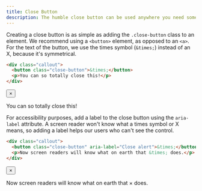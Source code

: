 ```yaml
---
title: Close Button
description: The humble close button can be used anywhere you need something to go away on click.
---
```


Creating a close button is as simple as adding the `.close-button` class to an element. We recommend using a `<button>` element, as opposed to an `<a>`. For the text of the button, we use the times symbol (`&times;`) instead of an X, because it's symmetrical.

```html
<div class="callout">
  <button class="close-button">&times;</button>
  <p>You can so totally close this!</p>
</div>
```

<div class="callout" style="position: relative;">
  <button class="close-button">&times;</button>
  <p>You can so totally close this!</p>
</div>

For accessibility purposes, add a label to the close button using the `aria-label` attribute. A screen reader won't know what a times symbol or X means, so adding a label helps our users who can't see the control.

```html
<div class="callout">
  <button class="close-button" aria-label="Close alert">&times;</button>
  <p>Now screen readers will know what on earth that &times; does.</p>
</div>
```

<div class="callout" style="position: relative;">
  <button class="close-button" aria-label="Close alert">&times;</button>
  <p>Now screen readers will know what on earth that &times; does.</p>
</div>